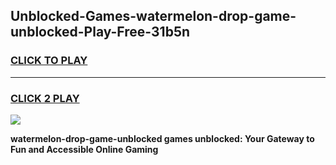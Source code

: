 
## Unblocked-Games-watermelon-drop-game-unblocked-Play-Free-31b5n
<h3>
<a href="https://premium76.site?title=watermelon-drop-game-unblocked&ref=10A">CLICK TO PLAY</a></h3>
<hr>

<h3>
<a href="https://premium76.site?title=watermelon-drop-game-unblocked&ref=10A">CLICK 2 PLAY</a>
  
</h3>

<a href="https://premium76.site?title=watermelon-drop-game-unblocked&ref=10A"><img src="https://clearcache.store/games.png"></a>


**watermelon-drop-game-unblocked games unblocked: Your Gateway to Fun and Accessible Online Gaming**
